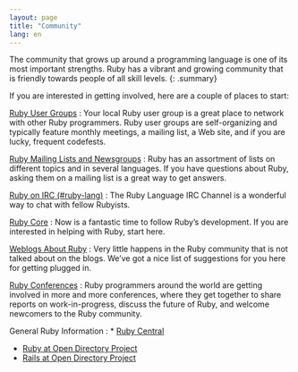 ```yaml
---
layout: page
title: "Community"
lang: en
---
```


The community that grows up around a programming language is one of its
most important strengths. Ruby has a vibrant and growing community that
is friendly towards people of all skill levels.
{: .summary}

If you are interested in getting involved, here are a couple of places
to start:

[Ruby User Groups](user-groups/)
: Your local Ruby user group is a great place to network with other Ruby
  programmers. Ruby user groups are self-organizing and typically
  feature monthly meetings, a mailing list, a Web site, and if you are
  lucky, frequent codefests.

[Ruby Mailing Lists and Newsgroups](mailing-lists/)
: Ruby has an assortment of lists on different topics and in several
  languages. If you have questions about Ruby, asking them on a mailing
  list is a great way to get answers.

[Ruby on IRC (#ruby-lang)](irc://irc.freenode.net/ruby-lang)
: The Ruby Language IRC Channel is a wonderful way to chat with fellow
  Rubyists.

[Ruby Core](ruby-core/)
: Now is a fantastic time to follow Ruby’s development.
  If you are interested in helping with Ruby, start here.

[Weblogs About Ruby](weblogs/)
: Very little happens in the Ruby community that is not talked about on
  the blogs. We’ve got a nice list of suggestions for you here for
  getting plugged in.

[Ruby Conferences](conferences/)
: Ruby programmers around the world are getting involved in more and
  more conferences, where they get together to share reports on
  work-in-progress, discuss the future of Ruby, and welcome newcomers to
  the Ruby community.

General Ruby Information
: * [Ruby Central][3]
  * [Ruby at Open Directory Project][4]
  * [Rails at Open Directory Project][5]



[3]: http://rubycentral.org/
[4]: http://dmoz.org/Computers/Programming/Languages/Ruby/
[5]: http://dmoz.org/Computers/Programming/Languages/Ruby/Software/Rails/
